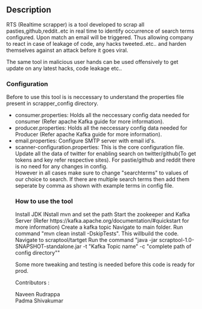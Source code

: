 <h2>Description</h2>
RTS (Realtime scrapper) is a tool developed to scrap all pasties,github,reddit..etc in real time to identify occurrence of search terms configured. Upon match an email will be triggered. Thus allowing company to react in case of leakage of code, any hacks tweeted..etc.. and harden themselves against an attack before it goes viral.

The same tool in malicious user hands can be used offensively to get update on any latest hacks, code leakage etc..

<h3>Configuration</h3>

Before to use this tool is is neccessary to understand the properties file present in scrapper_config directory.  
<ul>
  <li>consumer.properties: Holds all the neccessary config data needed for consumer (Refer apache Kafka guide for more information).</li>  
  <li>producer.properties: Holds all the neccessary config data needed for Producer (Refer apache Kafka guide for more information).</li>  
  <li>email.properties: Configure SMTP server with email id's.</li>  
  <li>scanner-configuration.properties: This is the core configuration file. Update all the data of twitter for enabling search on twitter/github(To get tokens and key refer respective sites). For   pastie/github and reddit there is no need for any changes in config.</li>  
  However in all cases make sure to change "searchterms" to values of our choice to search. If there are multiple search terms then add them seperate by comma as shown with example terms in config file.  


<h3>How to use the tool</h3> 
Install JDK
INstall mvn and set the path
Start the zookeeper and Kafka Server (Refer https://kafka.apache.org/documentation/#quickstart for more information)    
Create a kafka topic 
Navigate to main folder. Run command "mvn clean install -DskipTests". This willbuild the code.
Navigate to scraptool/tartget  
Run the command "java -jar scraptool-1.0-SNAPSHOT-standalone.jar -t "Kafka Topic name" -c "complete path of config directory""     


Some more tweaking and testing is needed before this code is ready for prod.

Contributors :

  Naveen Rudrappa                                                                                                                        
  Padma Shivakumar
